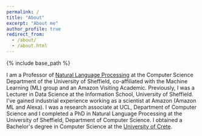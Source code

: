 ```yaml
---
permalink: /
title: "About"
excerpt: "About me"
author_profile: true
redirect_from: 
  - /about/
  - /about.html
---
```


{% include base_path %}

I am a Professor of [Natural Language Processing](https://www.sheffield.ac.uk/dcs/research/groups/natural-language-processing) at the Computer Science Department of the University of Sheffield, co-affiliated with the Machine Learning (ML) group and an Amazon Visiting Academic. Previously, I was a Lecturer in Data Science at the Information School, University of Sheffield. I've gained industrial experience working as a scientist at Amazon (Amazon ML and Alexa). I was a research associate at UCL, Department of Computer Science and I completed a PhD in Natural Language Processing at the University of Sheffield, Department of Computer Science. I obtained a Bachelor's degree in Computer Science at the [University of Crete](https://www.csd.uoc.gr/). 

<!-- For more details, see my [CV](http://naletras.github.io/files/nikos_cv.pdf). -->

<!-- For more details, see my [publications](publications.md). My research has been funded by the EPSRC, ESRC, Leverhulme Trust, EU, Amazon and Google. --> 

<!-- If you are interested in doing a PhD with me drop me an email (n.aletras@sheffield.ac.uk). -->

<!-- Currently not accepting any new PhD students.  -->
